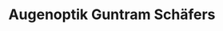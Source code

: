 ---
title: "Augenoptik Guntram Schäfers"
url: /berlin/augenoptik-guntram-schaefers/
shop: Optiker
---